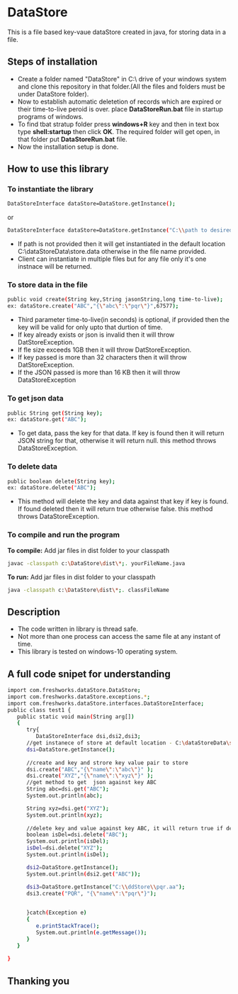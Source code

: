 # DataStore
This is a file based key-vaue dataStore created in java, for storing data in a file.

## Steps of installation
* Create a folder named "DataStore" in C:\ drive of your windows system and clone this repository in that folder.(All the files and folders must be under DataStore folder).
* Now to establish automatic deletetion of records which are expired or their time-to-live peroid is over. place **DataStoreRun.bat** file in startup programs of windows.
* To find tbat stratup folder press **windows+R** key and then in text box type **shell:startup** then click **OK**. The required folder will get open, in that folder put **DataStoreRun.bat** file.
* Now the installation setup is done.

## How to use this library
### To instantiate the library
```sh
DataStoreInterface dataStore=DataStore.getInstance();
```
or
```sh
DataStoreInterface dataStore=DataStore.getInstance("C:\\path to desired file\\file.abc"); 
```
* If path is not provided then it will get instantiated in the default location C:\dataStoreData\store.data otherwise in the file name provided.
* Client can instantiate in multiple files but for any file only it's one instnace will be returned.
### To store data in the file
```sh
public void create(String key,String jasonString,long time-to-live);
ex: dataStore.create("ABC","{\"abc\":\"pqr\"}",67577);
```
* Third parameter time-to-live(in seconds) is optional, if provided then the key will be valid for only upto that durtion of time.
* If key already exists or json is invalid then it will throw DatStoreException.
* If fle size exceeds 1GB then it will throw DatStoreException.
* If key passed is more than 32 characters then it will throw DatStoreException.
* If the JSON passed is more than 16 KB then it will throw DataStoreException
### To get json data 
```sh
public String get(String key);
ex: dataStore.get("ABC");
```
* To get data, pass the key for that data. If key is found then it will return JSON string for that, otherwise it will return null. this method throws DataStoreException.
### To delete data
```sh
public boolean delete(String key);
ex: dataStore.delete("ABC");
```
* This method will delete the key and data against that key if key is found. If found deleted then it will return true otherwise false. this method throws DataStoreException.

### To compile and run the program
**To compile:**  Add jar files in dist folder to your classpath
```sh
javac -classpath c:\DataStore\dist\*;. yourFileName.java
```
**To run:** Add jar files in dist folder to your classpath
```sh
java -classpath c:\DataStore\dist\*;. classFileName
```
## Description
* The code written in library is thread safe.
* Not more than one process can access the same file at any instant of time.
* This library is tested on windows-10 operating system.
## A full code snipet for understanding
```sh
import com.freshworks.dataStore.DataStore;
import com.freshworks.dataStore.exceptions.*;
import com.freshworks.dataStore.interfaces.DataStoreInterface;
public class test1 {
   public static void main(String arg[])
   {
      try{
         DataStoreInterface dsi,dsi2,dsi3;
      //get instanece of store at default location - C:\dataStoreData\store.data
      dsi=DataStore.getInstance();
      
      //create and key and strore key value pair to store
      dsi.create("ABC","{\"name\":\"abc\"}" );
      dsi.create("XYZ","{\"name\":\"xyz\"}" );
      //get method to get  json against key ABC
      String abc=dsi.get("ABC");
      System.out.println(abc);

      String xyz=dsi.get("XYZ");
      System.out.println(xyz);
      
      //delete key and value against key ABC, it will return true if deleted successfully elese return false if key not found
      boolean isDel=dsi.delete("ABC");
      System.out.println(isDel);
      isDel=dsi.delete("XYZ");
      System.out.println(isDel);

      dsi2=DataStore.getInstance();
      System.out.println(dsi2.get("ABC"));

      dsi3=DataStore.getInstance("C:\\ddStore\\pqr.aa");
      dsi3.create("PQR", "{\"name\":\"pqr\"}");
         

      }catch(Exception e)
      {
         e.printStackTrace();
         System.out.println(e.getMessage());
      }
   }
   
}

```

## Thanking you

